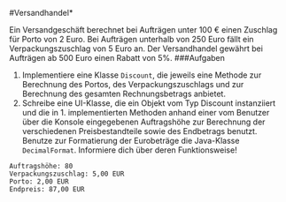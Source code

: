 #Versandhandel*

Ein Versandgeschäft berechnet bei Aufträgen unter 100 € einen Zuschlag für Porto von 2 Euro. Bei Aufträgen unterhalb von 250 Euro fällt ein Verpackungszuschlag von 5 Euro an. Der Versandhandel gewährt bei Aufträgen ab 500 Euro einen Rabatt von 5%. 
###Aufgaben

1. Implementiere eine Klasse `Discount`, die jeweils eine Methode zur Berechnung des Portos, des Verpackungszuschlags und  zur Berechnung des gesamten Rechnungsbetrags anbietet.
2. Schreibe eine UI-Klasse, die ein Objekt vom Typ Discount instanziiert und die in 1. implementierten Methoden anhand einer vom Benutzer über die Konsole eingegebenen Auftragshöhe zur Berechnung der verschiedenen Preisbestandteile sowie des Endbetrags benutzt. Benutze zur Formatierung der Eurobeträge die Java-Klasse `DecimalFormat`. Informiere dich über deren Funktionsweise!
```
Auftragshöhe: 80
Verpackungszuschlag: 5,00 EUR
Porto: 2,00 EUR
Endpreis: 87,00 EUR
```
